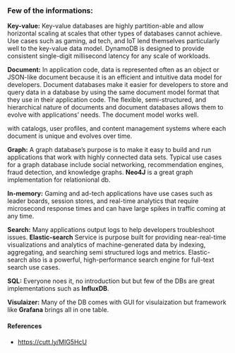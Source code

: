 ### Few of the informations:

**Key-value:** Key-value databases are highly partition-able and allow horizontal scaling at scales that other types of databases cannot achieve. Use cases such as gaming, ad tech, and IoT lend themselves particularly well to the key-value data model. DynamoDB is designed to provide consistent single-digit millisecond latency for any scale of workloads.

**Document:** In application code, data is represented often as an object or JSON-like document because it is an efficient and intuitive data model for developers. Document databases make it easier for developers to store and query data in a database by using the same document model format that they use in their application code. The flexible, semi-structured, and hierarchical nature of documents and document databases allows them to evolve with applications’ needs. The document model works well.

with catalogs, user profiles, and content management systems where each document is unique and evolves over time.

**Graph:** A graph database’s purpose is to make it easy to build and run applications that work with highly connected data sets. Typical use cases for a graph database include social networking, recommendation engines, fraud detection, and knowledge graphs.
**Neo4J** is a great graph implementation for relationional db.

**In-memory:** Gaming and ad-tech applications have use cases such as leader boards, session stores, and real-time analytics that require microsecond response times and can have large spikes in traffic coming at any time.

**Search:** Many applications output logs to help developers troubleshoot issues.  **Elastic-search** Service is purpose built for providing near-real-time visualizations and analytics of machine-generated data by indexing, aggregating, and searching semi structured logs and metrics. Elastic-search also is a powerful, high-performance search engine for full-text search use cases.

**SQL:** Everyone noes it, no introduction but but few of the DBs are great implementations such as **InfluxDB**.

**Visulaizer:** Many of the DB comes with GUI for visulaization but framework like **Grafana** brings all in one table.

#### References
* https://cutt.ly/MlG5HcU
